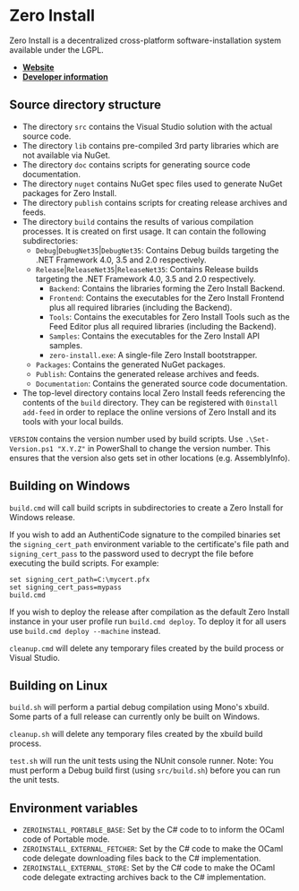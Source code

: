 Zero Install
============
Zero Install is a decentralized cross-platform software-installation system available under the LGPL.

- **[Website](http://0install.de/)**
- **[Developer information](http://0install.de/dev/)**


Source directory structure
--------------------------
- The directory `src` contains the Visual Studio solution with the actual source code.
- The directory `lib` contains pre-compiled 3rd party libraries which are not available via NuGet.
- The directory `doc` contains scripts for generating source code documentation.
- The directory `nuget` contains NuGet spec files used to generate NuGet packages for Zero Install.
- The directory `publish` contains scripts for creating release archives and feeds.
- The directory `build` contains the results of various compilation processes. It is created on first usage. It can contain the following subdirectories:
  - `Debug`|`DebugNet35`|`DebugNet35`: Contains Debug builds targeting the .NET Framework 4.0, 3.5 and 2.0 respectively.
  - `Release`|`ReleaseNet35`|`ReleaseNet35`: Contains Release builds targeting the .NET Framework 4.0, 3.5 and 2.0 respectively.
    - `Backend`: Contains the libraries forming the Zero Install Backend.
    - `Frontend`: Contains the executables for the Zero Install Frontend plus all required libraries (including the Backend).
    - `Tools`: Contains the executables for Zero Install Tools such as the Feed Editor plus all required libraries (including the Backend).
    - `Samples`: Contains the executables for the Zero Install API samples.
    - `zero-install.exe`: A single-file Zero Install bootstrapper.
  - `Packages`: Contains the generated NuGet packages.
  - `Publish`: Contains the generated release archives and feeds.
  - `Documentation`: Contains the generated source code documentation.
- The top-level directory contains local Zero Install feeds referencing the contents of the `build` directory. They can be registered with `0install add-feed` in order to replace the online versions of Zero Install and its tools with your local builds.

`VERSION` contains the version number used by build scripts.
Use `.\Set-Version.ps1 "X.Y.Z"` in PowerShall to change the version number. This ensures that the version also gets set in other locations (e.g. AssemblyInfo).


Building on Windows
-------------------
`build.cmd` will call build scripts in subdirectories to create a Zero Install for Windows release.

If you wish to add an AuthentiCode signature to the compiled binaries set the `signing_cert_path` environment variable to the certificate's file path and `signing_cert_pass` to the password used to decrypt the file before executing the build scripts.
For example:
```
set signing_cert_path=C:\mycert.pfx
set signing_cert_pass=mypass
build.cmd
```

If you wish to deploy the release after compilation as the default Zero Install instance in your user profile run `build.cmd deploy`. To deploy it for all users use `build.cmd deploy --machine` instead.

`cleanup.cmd` will delete any temporary files created by the build process or Visual Studio.


Building on Linux
-----------------
`build.sh` will perform a partial debug compilation using Mono's xbuild. Some parts of a full release can currently only be built on Windows.

`cleanup.sh` will delete any temporary files created by the xbuild build process.

`test.sh` will run the unit tests using the NUnit console runner.
Note: You must perform a Debug build first (using `src/build.sh`) before you can run the unit tests.


Environment variables
---------------------
- `ZEROINSTALL_PORTABLE_BASE`: Set by the C# code to to inform the OCaml code of Portable mode.
- `ZEROINSTALL_EXTERNAL_FETCHER`: Set by the C# code to make the OCaml code delegate downloading files back to the C# implementation.
- `ZEROINSTALL_EXTERNAL_STORE`: Set by the C# code to make the OCaml code delegate extracting archives back to the C# implementation.
